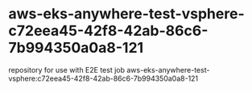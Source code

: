 # aws-eks-anywhere-test-vsphere-c72eea45-42f8-42ab-86c6-7b994350a0a8-121
repository for use with E2E test job aws-eks-anywhere-test-vsphere:c72eea45-42f8-42ab-86c6-7b994350a0a8-121
